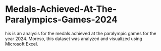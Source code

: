 # Medals-Achieved-At-The-Paralympics-Games-2024
his is an analysis for the medals achieved at the paralympic games for the year 2024. Moreso, this dataset was analyzed and visualized using Microsoft Excel.
